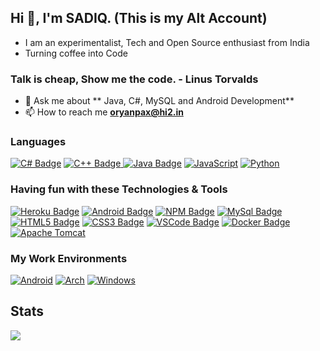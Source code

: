 ## Hi 👋, I'm SADIQ. (This is my Alt Account)

- I am an experimentalist, Tech and Open Source enthusiast from India
- Turning coffee into Code

### Talk is cheap, Show me the code. - Linus Torvalds

- 💬 Ask me about ** Java, C#, MySQL and Android Development**
- 📫 How to reach me **oryanpax@hi2.in** 

### Languages
[![C# Badge](https://img.shields.io/badge/c%23-%23239120.svg?style=for-the-badge&logo=c-sharp&logoColor=white)](#)
[![C++ Badge](https://img.shields.io/badge/c++-%2300599C.svg?style=for-the-badge&logo=c%2B%2B&logoColor=white) ](#)
[![Java Badge](https://img.shields.io/badge/-Java-007396?style=for-the-badge&labelColor=0d1117&logo=java&logoColor=007396)](#)
[![JavaScript](https://img.shields.io/badge/javascript-%23323330.svg?style=for-the-badge&logo=javascript&logoColor=%23F7DF1E)](#)
[![Python](https://img.shields.io/badge/python-3670A0?style=for-the-badge&logo=python&logoColor=ffdd54)](#)

### Having fun with these Technologies & Tools
[![Heroku Badge](https://img.shields.io/badge/-Heroku-430098?style=for-the-badge&labelColor=0d1117&logo=heroku&logoColor=430098)](#)
[![Android Badge](https://img.shields.io/badge/-Android-3DDC84?style=for-the-badge&labelColor=0d1117&logo=android&logoColor=3DDC84)](#)
[![NPM Badge](https://img.shields.io/badge/-npm-CB3837?style=for-the-badge&labelColor=0d1117&logo=npm&logoColor=CB3837)](#)
[![MySql Badge](https://img.shields.io/badge/mysql-%2300f.svg?style=for-the-badge&logo=mysql&logoColor=white)](#)
[![HTML5 Badge](https://img.shields.io/badge/-HTML5-E34F26?style=for-the-badge&labelColor=0d1117&logo=HTML5&logoColor=E34F26)](#)
[![CSS3 Badge](https://img.shields.io/badge/-CSS3-1572B6?style=for-the-badge&labelColor=0d1117&logo=CSS3&logoColor=1572B6)](#)
[![VSCode Badge](https://img.shields.io/badge/-VSCode-007ACC?style=for-the-badge&labelColor=0d1117&logo=visual-studio-code&logoColor=007ACC)](#)
[![Docker Badge](https://img.shields.io/badge/-Docker-2496ED?style=for-the-badge&labelColor=0d1117&logo=docker&logoColor=2496ED)](#)
[![Apache Tomcat](https://img.shields.io/badge/apache%20tomcat-%23F8DC75.svg?style=for-the-badge&logo=apache-tomcat&logoColor=black)](#)

### My Work Environments
[![Android](https://img.shields.io/badge/Android-3DDC84?style=for-the-badge&logo=android&logoColor=white)](#)
[![Arch](https://img.shields.io/badge/Arch%20Linux-1793D1?logo=arch-linux&logoColor=fff&style=for-the-badge)](#)
[![Windows](https://img.shields.io/badge/Windows-0078D6?style=for-the-badge&logo=windows&logoColor=white)](#)

## Stats
<a href="https://github.com/supersadiq">
  <img align="center" src="https://github-readme-stats.vercel.app/api/top-langs/?username=supersadiq&theme=dark&exclude_repo=projects-and-projects,open-source-contribution" />
</a>

